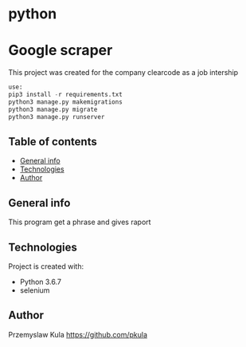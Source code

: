# python
# Google scraper

This project was created for the company clearcode as a job intership


```Python
use:
pip3 install -r requirements.txt
python3 manage.py makemigrations
python3 manage.py migrate
python3 manage.py runserver


```
## Table of contents
* [General info](#general-info)
* [Technologies](#technologies)
* [Author](#author)

## General info

This program get a phrase and gives raport

## Technologies

Project is created with:
* Python 3.6.7
* selenium


## Author

Przemyslaw Kula
https://github.com/pkula